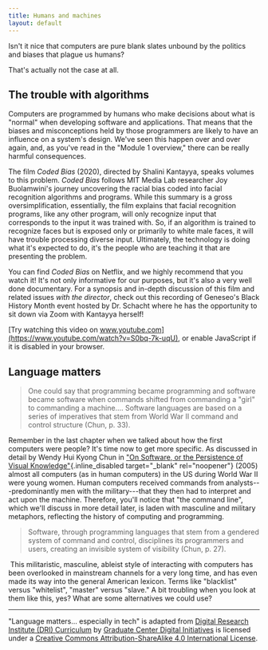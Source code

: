 ```yaml
---
title: Humans and machines
layout: default
---
```


Isn't it nice that computers are pure blank slates unbound by the politics and biases that plague us humans?

That's actually not the case at all.

## The trouble with algorithms

Computers are programmed by humans who make decisions about what is "normal" when developing software and applications. That means that the biases and misconceptions held by those programmers are likely to have an influence on a system's design. We've seen this happen over and over again, and, as you've read in the "Module 1 overview," there can be really harmful consequences. 

The film *Coded Bias* (2020), directed by Shalini Kantayya, speaks volumes to this problem. *Coded Bias* follows MIT Media Lab researcher Joy Buolamwini's journey uncovering the racial bias coded into facial recognition algorithms and programs. While this summary is a gross oversimplification, essentially, the film explains that facial recognition programs, like any other program, will only recognize input that corresponds to the input it was trained with. So, if an algorithm is trained to recognize faces but is exposed only or primarily to white male faces, it will have trouble processing diverse input. Ultimately, the technology is doing what it's expected to do, it's the people who are teaching it that are presenting the problem.

You can find *Coded Bias* on Netflix, and we highly recommend that you watch it! It's not only informative for our purposes, but it's also a very well done documentary. For a synopsis and in-depth discussion of this film and related issues *with the director*, check out this recording of Geneseo's Black History Month event hosted by Dr. Schacht where he has the opportunity to sit down via Zoom with Kantayya herself!

[Try watching this video on www.youtube.com](https://www.youtube.com/watch?v=S0bq-7k-uqU), or enable JavaScript if it is disabled in your browser.

## Language matters

> One could say that programming became programming and software became software when commands shifted from commanding a "girl" to commanding a machine.... Software languages are based on a series of imperatives that stem from World War II command and control structure (Chun, p. 33).

Remember in the last chapter when we talked about how the first computers were people? It's time now to get more specific. As discussed in detail by Wendy Hui Kyong Chun in ["On Software, or the Persistence of Visual Knowledge"](https://direct.mit.edu/grey/article/doi/10.1162/1526381043320741/10837/On-Software-or-the-Persistence-of-Visual-Knowledge){.inline_disabled target="_blank" rel="noopener"} (2005) almost all computers (as in human computers) in the US during World War II were young women. Human computers received commands from analysts---predominantly men with the military---that they then had to interpret and act upon the machine. Therefore, you'll notice that "the command line", which we'll discuss in more detail later, is laden with masculine and military metaphors, reflecting the history of computing and programming.

> Software, through programming languages that stem from a gendered system of command and control, disciplines its programmers and users, creating an invisible system of visibility (Chun, p. 27).

 This militaristic, masculine, ableist style of interacting with computers has been overlooked in mainstream channels for a very long time, and has even made its way into the general American lexicon. Terms like "blacklist" versus "whitelist", "master" versus "slave." A bit troubling when you look at them like this, yes? What are some alternatives we could use? 

---

"Language matters... especially in tech" is adapted from [Digital Research Institute (DRI) Curriculum](http://purl.org/dc/terms/) by [Graduate Center Digital Initiatives](https://gcdi.commons.gc.cuny.edu/) is licensed under a [Creative Commons Attribution-ShareAlike 4.0 International License](http://creativecommons.org/licenses/by-sa/4.0/). 
